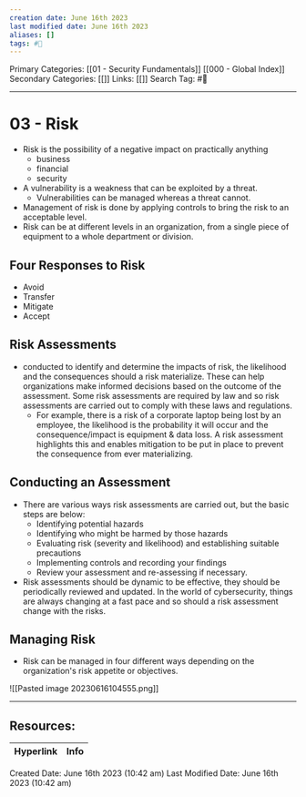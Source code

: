 ```yaml
---
creation date: June 16th 2023
last modified date: June 16th 2023
aliases: []
tags: #📖
---
```


Primary Categories: [[01 - Security Fundamentals]] [[000 - Global Index]]
Secondary Categories: [[]] 
Links: [[]] 
Search Tag: #📖  
___
# 03 - Risk
- Risk is the possibility of a negative impact on practically anything
	- business
	- financial
	- security
- A vulnerability is a weakness that can be exploited by a threat. 
	- Vulnerabilities can be managed whereas a threat cannot. 
- Management of risk is done by applying controls to bring the risk to an acceptable level. 
- Risk can be at different levels in an organization, from a single piece of equipment to a whole department or division.

## Four Responses to Risk
- Avoid
- Transfer
- Mitigate
- Accept

## Risk Assessments
- conducted to identify and determine the impacts of risk, the likelihood and the consequences should a risk materialize. These can help organizations make informed decisions based on the outcome of the assessment. Some risk assessments are required by law and so risk assessments are carried out to comply with these laws and regulations.
	- For example, there is a risk of a corporate laptop being lost by an employee, the likelihood is the probability it will occur and the consequence/impact is equipment & data loss. A risk assessment highlights this and enables mitigation to be put in place to prevent the consequence from ever materializing.

## Conducting an Assessment
- There are various ways risk assessments are carried out, but the basic steps are below:
	- Identifying potential hazards
	- Identifying who might be harmed by those hazards
	- Evaluating risk (severity and likelihood) and establishing suitable precautions
	- Implementing controls and recording your findings
	- Review your assessment and re-assessing if necessary.
- Risk assessments should be dynamic to be effective, they should be periodically reviewed and updated. In the world of cybersecurity, things are always changing at a fast pace and so should a risk assessment change with the risks.

## Managing Risk
- Risk can be managed in four different ways depending on the organization's risk appetite or objectives.

![[Pasted image 20230616104555.png]]




___

## Resources:

| Hyperlink | Info |
| --------- | ---- |


Created Date: June 16th 2023 (10:42 am) 
Last Modified Date: June 16th 2023 (10:42 am)
